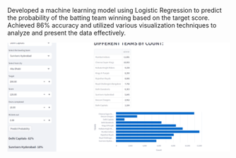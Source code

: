 Developed a machine learning model using Logistic Regression to predict the probability of the batting team winning based on the target score. Achieved 86% accuracy and utilized various visualization techniques to analyze and present the data effectively.

![Prediction Chart](image/1.png)

